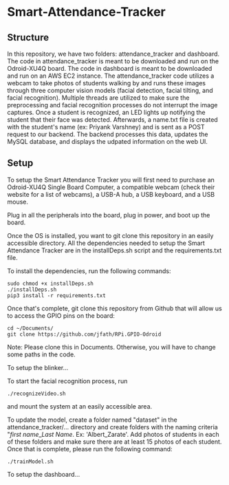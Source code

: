 # Smart-Attendance-Tracker

## Structure

In this repository, we have two folders: attendance_tracker and dashboard. The code in attendance_tracker is meant 
to be downloaded and run on the Odroid-XU4Q board. The code in dashboard is meant to be downloaded and run on 
an AWS EC2 instance. The attendance_tracker code utilizes a webcam to take photos of students walking by and runs
these images through three computer vision models (facial detection, facial tilting, and facial recognition). Multiple
threads are utilized to make sure the preprocessing and facial recognition processes do not interrupt the image captures.
Once a student is recognized, an LED lights up notifying the student that their face was detected. Afterwards, a name.txt file 
is created with the student's name (ex: Priyank Varshney) and is sent as a POST request to our backend. The backend processes 
this data, updates the MySQL database, and displays the udpated information on the web UI. 


## Setup

To setup the Smart Attendance Tracker you will first need to purchase an Odroid-XU4Q Single Board Computer, 
a compatible webcam (check their website for a list of webcams), a USB-A hub, a USB keyboard, and a USB mouse. 

Plug in all the peripherals into the board, plug in power, and boot up the board.

Once the OS is installed, you want to git clone this repository in an easily accessible directory. 
All the dependencies needed to setup the Smart Attendance Tracker are in the installDeps.sh script and
the requirements.txt file.

To install the dependencies, run the following commands:

```
sudo chmod +x installDeps.sh
./installDeps.sh
pip3 install -r requirements.txt
```

Once that's complete, git clone this repository from Github that will allow us to access the GPIO pins on the board:
```
cd ~/Documents/
git clone https://github.com/jfath/RPi.GPIO-Odroid
```

Note: Please clone this in Documents. Otherwise, you will have to change some paths in the code. 

To setup the blinker...

To start the facial recognition process, run 
```
./recognizeVideo.sh
```
and mount the system at an easily accessible area.

To update the model, create a folder named "dataset" in the attendance_tracker/... directory and create folders with
the naming criteria "*first name*_*Last Name*. Ex: 'Albert_Zarate'. Add photos of students in each of these folders
and make sure there are at least 15 photos of each student. Once that is complete, please run the following command:
```
./trainModel.sh
```

To setup the dashboard...
